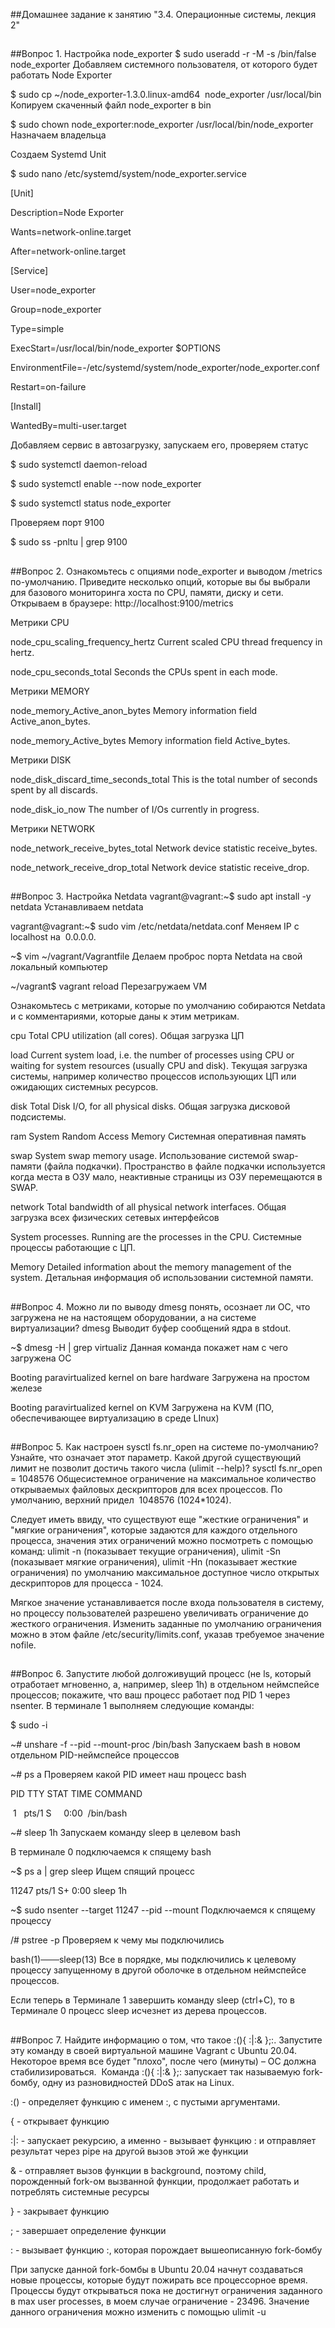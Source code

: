 ##Домашнее задание к занятию "3.4. Операционные системы, лекция 2"
##
##Вопрос 1. Настройка node_exporter
$ sudo useradd -r -M -s /bin/false node_exporter Добавляем системного пользователя, от которого будет работать Node Exporter

$ sudo cp ~/node_exporter-1.3.0.linux-amd64  node_exporter /usr/local/bin Копируем скаченный файл node_exporter в bin

$ sudo chown node_exporter:node_exporter /usr/local/bin/node_exporter Назначаем владельца

Создаем Systemd Unit

$ sudo nano /etc/systemd/system/node_exporter.service

[Unit]

Description=Node Exporter

Wants=network-online.target

After=network-online.target

[Service]

User=node_exporter

Group=node_exporter

Type=simple

ExecStart=/usr/local/bin/node_exporter $OPTIONS

EnvironmentFile=-/etc/systemd/system/node_exporter/node_exporter.conf

Restart=on-failure

[Install]

WantedBy=multi-user.target

Добавляем сервис в автозагрузку, запускаем его, проверяем статус

$ sudo systemctl daemon-reload

$ sudo systemctl enable --now node_exporter

$ sudo systemctl status node_exporter

Проверяем порт 9100

$ sudo ss -pnltu | grep 9100
##
##Вопрос 2. Ознакомьтесь с опциями node_exporter и выводом /metrics по-умолчанию. Приведите несколько опций, которые вы бы выбрали для базового мониторинга хоста по CPU, памяти, диску и сети.
Открываем в браузере: http://localhost:9100/metrics

Метрики CPU

node_cpu_scaling_frequency_hertz Current scaled CPU thread frequency in hertz.

node_cpu_seconds_total Seconds the CPUs spent in each mode.

Метрики MEMORY

node_memory_Active_anon_bytes Memory information field Active_anon_bytes.

node_memory_Active_bytes Memory information field Active_bytes.

Метрики DISK

node_disk_discard_time_seconds_total This is the total number of seconds spent by all discards.

node_disk_io_now The number of I/Os currently in progress.

Метрики NETWORK

node_network_receive_bytes_total Network device statistic receive_bytes.

node_network_receive_drop_total Network device statistic receive_drop.
##
##Вопрос 3. Настройка Netdata
vagrant@vagrant:~$ sudo apt install -y netdata Устанавливаем netdata

vagrant@vagrant:~$ sudo vim /etc/netdata/netdata.conf Меняем IP с localhost на  0.0.0.0.

~$ vim ~/vagrant/Vagrantfile Делаем проброс порта Netdata на свой локальный компьютер

~/vagrant$ vagrant reload Перезагружаем VM

Ознакомьтесь с метриками, которые по умолчанию собираются Netdata и с комментариями, которые даны к этим метрикам.

cpu Total CPU utilization (all cores). Общая загрузка ЦП

load Current system load, i.e. the number of processes using CPU or waiting for system resources (usually CPU and disk). Текущая загрузка системы, например количество процессов использующих ЦП или ожидающих системных ресурсов.

disk Total Disk I/O, for all physical disks. Общая загрузка дисковой подсистемы.

ram System Random Access Memory Системная оперативная память

swap System swap memory usage. Использование системой swap-памяти (файла подкачки). Пространство в файле подкачки используется когда места в ОЗУ мало, неактивные страницы из ОЗУ перемещаются в SWAP.

network Total bandwidth of all physical network interfaces. Общая загрузка всех физических сетевых интерфейсов 

System processes. Running are the processes in the CPU. Системные процессы работающие с ЦП. 

Memory Detailed information about the memory management of the system. Детальная информация об использовании системной памяти.
##
##Вопрос 4. Можно ли по выводу dmesg понять, осознает ли ОС, что загружена не на настоящем оборудовании, а на системе виртуализации?
dmesg Выводит буфер сообщений ядра в stdout.

~$ dmesg -H | grep virtualiz Данная команда покажет нам с чего загружена ОС

Booting paravirtualized kernel on bare hardware Загружена на простом железе

Booting paravirtualized kernel on KVM Загружена на KVM (ПО, обеспечивающее виртуализацию в среде LInux)
##
##Вопрос 5. Как настроен sysctl fs.nr_open на системе по-умолчанию? Узнайте, что означает этот параметр. Какой другой существующий лимит не позволит достичь такого числа (ulimit --help)?
sysctl fs.nr_open = 1048576 Общесистемное ограничение на максимальное количество открываемых файловых дескрипторов для всех процессов. По умолчанию, верхний придел  1048576 (1024*1024).

Следует иметь ввиду, что существуют еще "жесткие ограничения" и "мягкие ограничения", которые задаются для каждого отдельного процесса, значения этих ограничений можно посмотреть с помощью команд: ulimit -n (показывает текущие ограничения), ulimit -Sn (показывает мягкие ограничения), ulimit -Hn (показывает жесткие ограничения) по умолчанию максимальное доступное число открытых дескрипторов для процесса - 1024. 

Мягкое значение устанавливается после входа пользователя в систему, но процессу пользователей разрешено увеличивать ограничение до жесткого ограничения. Изменить заданные по умолчанию ограничения можно в этом файле /etc/security/limits.conf, указав требуемое значение nofile.
##
##Вопрос 6. Запустите любой долгоживущий процесс (не ls, который отработает мгновенно, а, например, sleep 1h) в отдельном неймспейсе процессов; покажите, что ваш процесс работает под PID 1 через nsenter.
В терминале 1 выполняем следующие команды:

$ sudo -i 

~# unshare -f --pid --mount-proc /bin/bash Запускаем bash в новом отдельном PID-неймспейсе процессов

~# ps a Проверяем какой PID имеет наш процесс bash

PID TTY STAT TIME COMMAND

 1   pts/1 S     0:00  /bin/bash

~# sleep 1h Запускаем команду sleep в целевом bash 

В терминале 0 подключаемся к спящему bash

~$ ps a | grep sleep Ищем спящий процесс

11247 pts/1 S+ 0:00 sleep 1h

~$ sudo nsenter --target 11247 --pid --mount Подключаемся к спящему процессу

/# pstree -p Проверяем к чему мы подключились

bash(1)───sleep(13) Все в порядке, мы подключились к целевому процессу запущенному в другой оболочке в отдельном неймспейсе процессов.

Если теперь в Терминале 1 завершить команду sleep (ctrl+C), то в Терминале 0 процесс sleep исчезнет из дерева процессов.
##
##Вопрос 7. Найдите информацию о том, что такое :(){ :|:& };:. Запустите эту команду в своей виртуальной машине Vagrant с Ubuntu 20.04. Некоторое время все будет "плохо", после чего (минуты) – ОС должна стабилизироваться. 
Команда :(){ :|:& };: запускает так называемую fork-бомбу, одну из разновидностей DDoS атак на Linux.

:() - определяет функцию с именем :, с пустыми аргументами.

{ - открывает функцию

:|: - запускает рекурсию, а именно - вызывает функцию : и отправляет результат через pipe на другой вызов этой же функции

& - отправляет вызов функции в background, поэтому child, порожденный fork-ом вызванной функции, продолжает работать и потреблять системные ресурсы

} - закрывает функцию

; - завершает определение функции

: - вызывает функцию :, которая порождает вышеописанную fork-бомбу

При запуске данной fork-бомбы в Ubuntu 20.04 начнут создаваться новые процессы, которые будут пожирать все процессорное время. Процессы будут открываться пока не достигнут ограничения заданного в max user processes, в моем случае ограничение - 23496. Значение данного ограничения можно изменить с помощью ulimit -u <max-PID>
